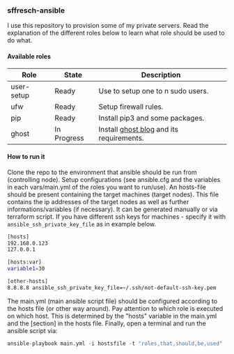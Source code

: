 ### sffresch-ansible
I use this repository to provision some of my private servers.
Read the explanation of the different roles below to learn what role should be used to do what.

#### Available roles

| Role | State | Description |
| ---- | ---- | ---- |
| user-setup | Ready | Use to setup one to n sudo users. |
| ufw | Ready | Setup firewall rules. |
| pip | Ready | Install pip3 and some packages. |
| ghost | In Progress | Install [ghost blog](https://ghost.org/) and its requirements.|


#### How to run it
Clone the repo to the environment that ansible should be run from (controlling node).
Setup configurations (see ansible.cfg and the variables in each vars/main.yml of the roles you want to run/use).
An hosts-file should be present containing the target machines (target nodes). 
This file contains the ip addresses of the target nodes as well as further informations/variables (if necessary). 
It can be generated manually or via terraform script. 
If you have different ssh keys for machines - specify it with `ansible_ssh_private_key_file` as in example below.

```sh
[hosts]
192.168.0.123
127.0.0.1

[hosts:var]
variable1=30

[other-hosts]
8.8.8.8 ansible_ssh_private_key_file=~/.ssh/not-default-ssh-key.pem
```

The main.yml (main ansible script file) should be configured according to the hosts file (or other way around). 
Pay attention to which role is executed on which host. 
This is determined by the "hosts" variable in the main.yml and the [section] in the hosts file.
Finally, open a terminal and run the ansible script via:

```python
ansible-playbook main.yml -i hostsfile -t "roles,that,should,be,used"
```